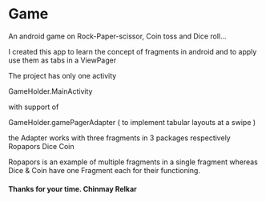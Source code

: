 # Game
An android game on Rock-Paper-scissor, Coin toss and Dice roll...

I created this app to learn the concept of fragments in android 
and to apply use them as tabs in a ViewPager

The project has only one activity

  GameHolder.MainActivity
 
with support of 

  GameHolder.gamePagerAdapter
  ( to implement tabular layouts at a swipe )

the Adapter works with three fragments in 3 packages respectively
Ropapors
Dice
Coin

Ropapors is an example of multiple fragments in a single fragment
whereas 
Dice & Coin
have one Fragment each for their functioning.


#### Thanks for your time. Chinmay Relkar
